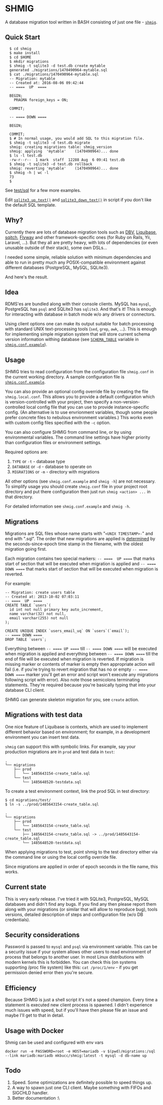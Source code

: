 SHMIG
=====

A database migration tool written in BASH consisting of just one file - [`shmig`](https://github.com/naquad/shmig/blob/master/shmig).


Quick Start
----------
```
  $ cd shmig
  $ make install
  $ cd $HOME
  $ mkdir migrations
  $ shmig -t sqlite3 -d test.db create mytable
  generated ./migrations/1470490964-mytable.sql
  $ cat ./migrations/1470490964-mytable.sql
  -- Migration: mytable
  -- Created at: 2016-08-06 09:42:44
  -- ====  UP  ====

  BEGIN;
  	PRAGMA foreign_keys = ON;

  COMMIT;

  -- ==== DOWN ====

  BEGIN;

  COMMIT;
  $ # In normal usage, you would add SQL to this migration file.
  $ shmig -t sqlite3 -d test.db migrate
  shmig: creating migrations table: shmig_version
  shmig: applying  'mytable'    (1470490964)... done
  $ ls -l test.db
  -rw-r--r--  1 mark  staff  12288 Aug  6 09:41 test.db
  $ shmig -t sqlite3 -d test.db rollback
  shmig: reverting 'mytable'    (1470490964)... done
  $ shmig -h | wc -l
  73
  $
```

See [test/sql](https://github.com/mbucc/shmig/tree/master/test/sql) for a few more examples.

Edit [`sqlite3_up_text()`](https://github.com/naquad/shmig/blob/master/shmig#L361-L368) and [`sqlite3_down_text()`](https://github.com/naquad/shmig/blob/master/shmig#L370-L376)  in script if you don't like the default SQL template.


Why?
----

Currently there are lots of database migration tools such as
[DBV](http://dbv.vizuina.com/), [Liquibase](http://www.liquibase.org/),
[sqitch](http://sqitch.org/), [Flyway](http://flywaydb.org/)
and other framework-specific ones (for Ruby on Rails, Yii, Laravel,
...). But they all are pretty heavy, with lots of dependencies (or
even unusable outside of their stack), some own DSLs...

I needed some simple, reliable solution with minimum dependencies
and able to run in pretty much any POSIX-compatible environment
against different databases (PostgreSQL, MySQL, SQLite3).

And here's the result.

Idea
----

RDMS'es are bundled along with their console clients. MySQL has `mysql`, PostgreSQL has `psql` and SQLite3 has `sqlite3`. And that's it! This is enough for interacting with database in batch mode w/o any drivers or connectors.

Using client options one can make its output suitable for batch processing with standard UNIX text-processing tools (`sed`, `grep`, `awk`, ...). This is enough for implementing simple migration system that will store current schema version information withing database (see [`SCHEMA_TABLE`](https://github.com/naquad/shmig/blob/a814690d5040e6aa8f05f112a8b66db9eedb1d07/shmig.conf.example#L21-L22) variable in [`shmig.conf.example`](https://github.com/naquad/shmig/blob/master/shmig.conf.example)).

Usage
-----

SHMIG tries to read configuration from the configuration file
`shmig.conf` in the current working directory.  A sample configuration
file is [`shmig.conf.example`](https://github.com/naquad/shmig/blob/master/shmig.conf.example).

You can also provide an optional config override file by creating the file `shmig.local.conf`.
This allows you to provide a default configuration which is version-controlled with your project,
then specify a non-version-controlled local config file that you can use to provide
instance-specific config. (An alternative is to use envrionment variables, though some people
prefer concrete files to nebulous environment variables.) This works even with custom config
files specified with the `-c` option.

You can also configure SHMIG from command line, or by using
environmental variables.  The command line settings have higher
priority than configuration files or environment settings.

Required options are:

  1. `TYPE` or `-t` - database type
  2. `DATABASE` or `-d` - database to operate on
  3. `MIGRATIONS` or `-m` - directory with migrations

All other options (see `shmig.conf.example` and `shmig -h`) are not necessary.
To simplify usage you should create `shmig.conf` file in your project root directory and put there configuration then just run `shmig <action> ...` in that directory.

For detailed information see `shmig.conf.example` and `shmig -h`.

Migrations
----------

Migrations are SQL files whose name starts with "`<UNIX TIMESTAMP>-`"
and end with ".sql".  The order that new migrations are applied is
[determined](https://github.com/naquad/shmig/blob/master/shmig#L481)
by the seconds-since-epoch time stamp in the filename, with the
oldest migration going first.

Each migration contains two special markers: `-- ====  UP ====` that marks start of section that will be executed when migration is applied and `-- ==== DOWN ====` that marks start of section that will be executed when migration is reverted.

For example:

```
-- Migration: create users table
-- Created at: 2013-10-02 07:03:11
-- ====  UP  ====
CREATE TABLE `users`(
  id int not null primary key auto_increment,
  name varchar(32) not null,
  email varchar(255) not null
);

CREATE UNIQUE INDEX `users_email_uq` ON `users`(`email`);
-- ==== DOWN ====
DROP TABLE `users`;
```

Everything between `-- ==== UP ====` till `-- ==== DOWN ====` will be executed when migration is applied and everything between `-- ==== DOWN ====` till the end of file will be executed when migration is reverted. If migration is missing marker or contents of marker is empty then appropriate action will fail (i.e. if you're trying to revert migration that has no or empty `-- ==== DOWN ====` marker you'll get an error and script won't execute any migrations following script with error). Also note those semicolons terminating statements. They're required because you're basically typing that into your database CLI client.

SHMIG can generate skeleton migration for you, see `create` action.

Migrations with test data
----------
One nice feature of Liquibase is contexts, which are used to
implement different behavior based on environment; for example,
in a development environment you can insert test data.

`shmig` can support this with symbolic links.  For example, say
your production migrations are in `prod` and test data in `test`:

```
.
└── migrations
    ├── prod
    │   └── 1485643154-create_table.sql
    └── test
        └── 1485648520-testdata.sql
```

To create a test environment context, link the prod SQL in test directory:

```
$ cd migrations/test/
$ ln -s ../prod/1485643154-create_table.sql
```


```
.
└── migrations
    ├── prod
    │   └── 1485643154-create_table.sql
    └── test
        ├── 1485643154-create_table.sql -> ../prod/1485643154-create_table.sql
        └── 1485648520-testdata.sql
```

When applying migrations to test, point shmig to the test directory either
via the command line or using the local config override file.

Since migrations are applied in order of epoch seconds in the file name,
this works.


Current state
-------------

This is very early release. I've tried it with SQLite3, PostgreSQL, MySQL databases and didn't find any bugs. If you find any then please report them along with your migrations (or similar that will allow to reproduce bug), tools versions, detailed description of steps and configuration file (w/o DB credentials).

Security considerations
-----------------------

Password is passed to `mysql` and `psql` via environment variable. This can be a security issue if your system allows other users to read environment of process that belongs to another user. In most Linux distributions with modern kernels this is forbidden. You can check this (on systems supporting /proc file system) like this: `cat /proc/1/env` - if you get permission denied error then you're secure.

Efficiency
----------

Because SHMIG is just a shell script it's not a speed champion. Every time a statement is executed new client process is spawned. I didn't experience much issues with speed, but if you'll have then please file an issue and maybe I'll get to that in detail.

Usage with Docker
-----------------
Shmig can be used and configured with env vars
```
docker run -e PASSWORD=root -e HOST=mariadb -v $(pwd)/migrations:/sql --link mariadb:mariadb mkbucc/shmig:latest -t mysql -d db-name up
```


Todo
----

  1. Speed. Some optimizations are definitely possible to speed things up.
  2. A way to spawn just one CLI client. Maybe something with FIFOs and SIGCHLD handler.
  3. Better documentation :\
